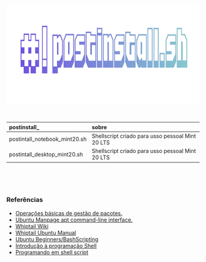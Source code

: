 <br>

<p align="center">
  <img width="922" height="257" src="https://raw.githubusercontent.com/odiegoduarte/postinstall/master/images/postinstall.png">
</p>

<br>


postinstall_ | sobre
:------ | :------ 
postintall_notebook_mint20.sh | Shellscript criado para usso pessoal Mint 20 LTS
postintall_desktop_mint20.sh | Shellscript criado para usso pessoal Mint 20 LTS


<br> <br> <br>

### Referências

- [Operações básicas de gestão de pacotes.](https://www.debian.org/doc/manuals/debian-reference/ch02.pt.html#_basic_package_management_operations)
- [Ubuntu Manpage apt command-line interface.](https://manpages.ubuntu.com/manpages/focal/man8/apt.8.html)
- [Whiptail Wiki](https://en.wikibooks.org/wiki/Bash_Shell_Scripting/Whiptail)
- [Whiptail Ubuntu Manual](http://manpages.ubuntu.com/manpages/focal/man1/whiptail.1.html)
- [Ubuntu Beginners/BashScripting](https://help.ubuntu.com/community/Beginners/BashScripting)
- [Introdução à programação Shell](http://www.faqs.org/docs/air/tsshell.html)
- [Programando em shell script](http://www.devin.com.br/shell_script/)

<br><br>